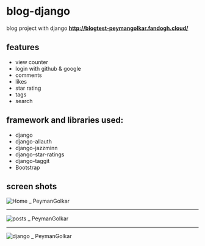 # blog-django
blog project with django **http://blogtest-peymangolkar.fandogh.cloud/**

## features
- view counter
- login with github & google
- comments
- likes
- star rating
- tags
- search 

## framework and libraries used:
- django
- django-allauth
- django-jazzminn
- django-star-ratings
- django-taggit
- Bootstrap


## screen shots
![Home _ PeymanGolkar](https://user-images.githubusercontent.com/85928258/146726206-8c2ebd40-7a04-464b-8569-6a84c04f15c9.png)
<hr/>

![posts _ PeymanGolkar](https://user-images.githubusercontent.com/85928258/146726410-388d8820-00dc-438a-826f-f40b692280a8.png)
<hr/>

![django _ PeymanGolkar](https://user-images.githubusercontent.com/85928258/146726801-f5e6c1cf-c2ce-443e-b76e-576f900390bf.png)

